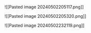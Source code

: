 ![[Pasted image 20240502205117.png]]

![[Pasted image 20240502205320.png]]

![[Pasted image 20240502232119.png]]